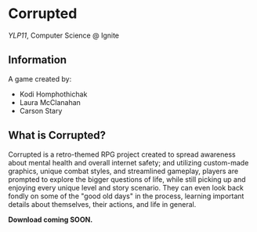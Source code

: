 # Corrupted
_YLP11_, Computer Science @ Ignite

## Information
A game created by: 
- Kodi Homphothichak
- Laura McClanahan
- Carson Stary

## What is Corrupted?
Corrupted is a retro-themed RPG project created to spread awareness about mental health and overall internet safety; and utilizing custom-made graphics, unique combat styles, and streamlined gameplay, players are prompted to explore the bigger questions of life, while still picking up and enjoying every unique level and story scenario. They can even look back fondly on some of the "good old days" in the process, learning important details about themselves, their actions, and life in general.

__Download coming SOON.__
